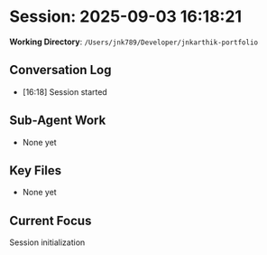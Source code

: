 # Session: 2025-09-03 16:18:21

**Working Directory**: `/Users/jnk789/Developer/jnkarthik-portfolio`

## Conversation Log
- [16:18] Session started

## Sub-Agent Work
- None yet

## Key Files
- None yet

## Current Focus
Session initialization
